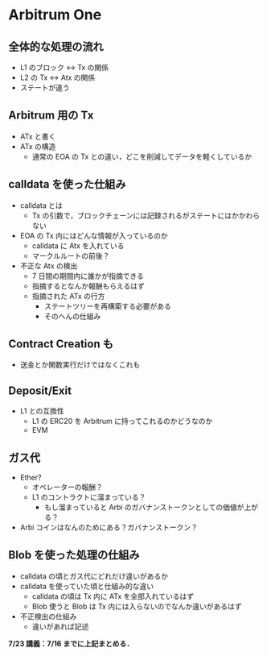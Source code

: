 # Arbitrum One

## 全体的な処理の流れ

- L1 のブロック ↔ Tx の関係
- L2 の Tx ↔ Atx の関係
- ステートが違う

## Arbitrum 用の Tx

- ATx と書く
- ATx の構造
  - 通常の EOA の Tx との違い，どこを削減してデータを軽くしているか

## calldata を使った仕組み

- calldata とは
  - Tx の引数で，ブロックチェーンには記録されるがステートにはかかわらない
- EOA の Tx 内にはどんな情報が入っているのか
  - calldata に Atx を入れている
  - マークルルートの前後？
- 不正な Atx の検出
  - 7 日間の期間内に誰かが指摘できる
  - 指摘するとなんか報酬もらえるはず
  - 指摘された ATx の行方
    - ステートツリーを再構築する必要がある
    - そのへんの仕組み

## Contract Creation も

- 送金とか関数実行だけではなくこれも

## Deposit/Exit

- L1 との互換性
  - L1 の ERC20 を Arbitrum に持ってこれるのかどうなのか
  - EVM

## ガス代

- Ether?
  - オペレーターの報酬？
  - L1 のコントラクトに溜まっている？
    - もし溜まっていると Arbi のガバナンストークンとしての価値が上がる？
- Arbi コインはなんのためにある？ガバナンストークン？

## Blob を使った処理の仕組み

- calldata の頃とガス代にどれだけ違いがあるか
- calldata を使っていた頃と仕組み的な違い
  - calldata の頃は Tx 内に ATx を全部入れているはず
  - Blob 使うと Blob は Tx 内には入らないのでなんか違いがあるはず
- 不正検出の仕組み
  - 違いがあれば記述

**7/23 講義：7/16 までに上記まとめる．**
